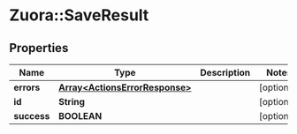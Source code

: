 # Zuora::SaveResult

## Properties
Name | Type | Description | Notes
------------ | ------------- | ------------- | -------------
**errors** | [**Array&lt;ActionsErrorResponse&gt;**](ActionsErrorResponse.md) |  | [optional] 
**id** | **String** |  | [optional] 
**success** | **BOOLEAN** |  | [optional] 


